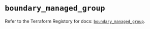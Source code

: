 # `boundary_managed_group`

Refer to the Terraform Registory for docs: [`boundary_managed_group`](https://registry.terraform.io/providers/hashicorp/boundary/1.1.12/docs/resources/managed_group).
